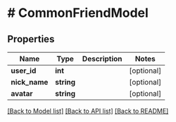 # # CommonFriendModel

## Properties

Name | Type | Description | Notes
------------ | ------------- | ------------- | -------------
**user_id** | **int** |  | [optional]
**nick_name** | **string** |  | [optional]
**avatar** | **string** |  | [optional]

[[Back to Model list]](../../README.md#models) [[Back to API list]](../../README.md#endpoints) [[Back to README]](../../README.md)
